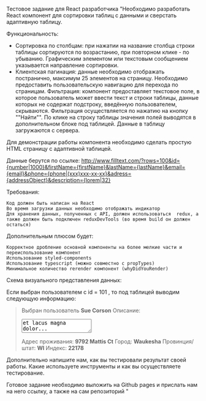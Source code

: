Тестовое задание для React разработчика
"Необходимо разработать React компонент для сортировки таблиц с данными и сверстать адаптивную таблицу.
 
Функциональность:
 
  + Сортировка по столбцам: при нажатии на название столбца строки таблицы сортируются по возрастанию, при повторном клике - по убыванию. Графическим элементом или текстовым сообщением указывается направление сортировки.
  + Клиентская пагинация: данные необходимо отображать постранично, максимум 25 элементов на страницу. Необходимо предоставить пользовательскую навигацию для перехода по страницам.
    Фильтрация: компонент предоставляет текстовое поле, в которое пользователь может ввести текст и строки таблицы, данные которых не содержат подстроку, введённую пользователем, скрываются. Фильтрация осуществляется по нажатию на кнопку ""Найти"".
    По клике на строку таблицы значения полей выводятся в дополнительном блоке под таблицей.
    Данные в таблицу загружаются с сервера.
 
Для демонстрации работы компонента необходимо сделать простую HTML страницу с адаптивной таблицей.
 
Данные берутся по ссылке:
http://www.filltext.com/?rows=100&id={number|1000}&firstName={firstName}&lastName={lastName}&email={email}&phone={phone|(xxx)xxx-xx-xx}&adress={addressObject}&description={lorem|32}
 
Требования:
 
    Код должен быть написан на React    
    Во время загрузки данных необходимо отображать индикатор
    Для хранения данных, полученных с API, должен использоваться  redux, а также должен быть подключен reduxDevTools (во время build он должен остаться)
 
Дополнительным плюсом будет:
 
    Корректное дробление основной компоненты на более мелкие части и переиспользование компонент
    Использование styled-components
    Использование typescript (можно совместно с propTypes)
    Минимальное количество rerender компонент (whyDidYouRender)
 
Схема визуального представления данных:
 
Если выбран пользователем с id = 101 , то под таблицей выводим следующую информацию:
> Выбран пользователь <b>Sue Corson</b>
> Описание:
> <textarea>
> et lacus magna dolor...
> </textarea>
> Адрес проживания: <b>9792 Mattis Ct</b>
> Город: <b>Waukesha</b>
> Провинция/штат: <b>WI</b>
> Индекс: <b>22178</b>
 
Дополнительно напишите нам, как вы тестировали результат своей работы. Какие используете инструменты и как вы осуществляете тестирование.
 
Готовое задание необходимо выложить на Github pages и прислать нам на него ссылку, а также на сам репозиторий "